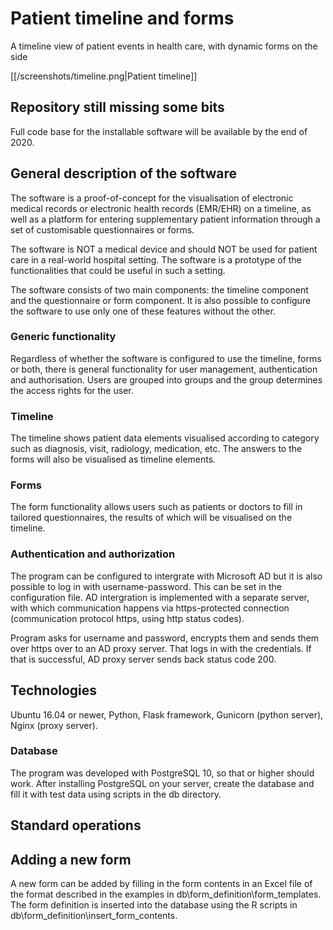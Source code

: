 

# Patient timeline and forms

A timeline view of patient events in health care, with dynamic forms on the side

[[/screenshots/timeline.png|Patient timeline]]

## Repository still missing some bits

Full code base for the installable software will be available by the end of 2020.

## General description of the software

The software is a proof-of-concept for the visualisation of electronic medical records or electronic health records (EMR/EHR) on a timeline, as well as a platform for entering supplementary patient information through a set of customisable questionnaires or forms.

The software is NOT a medical device and should NOT be used for patient care in a real-world hospital setting. The software is a prototype of the functionalities that could be useful in such a setting.

The software consists of two main components: the timeline component and the questionnaire or form component.
It is also possible to configure the software to use only one of these features without the other.


### Generic functionality

Regardless of whether the software is configured to use the timeline, forms or both, there is general functionality for user management, authentication and authorisation. Users are grouped into groups and the group determines the access rights for the user.

### Timeline

The timeline shows patient data elements visualised according to category such as diagnosis, visit, radiology, medication, etc. The answers to the forms will also be visualised as timeline elements.


### Forms

The form functionality allows users such as patients or doctors to fill in tailored questionnaires, the results of which will be visualised on the timeline.

### Authentication and authorization


The program can be configured to intergrate with Microsoft AD but it is also possible to log in with username-password. This can be set in the configuration file. AD intergration is implemented with a separate server, with which  communication happens via https-protected connection (communication protocol https, using http status codes).

Program asks for username and password, encrypts them and sends them over https over to an AD proxy server. That logs in with the credentials. If that is successful, AD proxy server sends back status code 200.


## Technologies

Ubuntu 16.04 or newer, Python, Flask framework, Gunicorn (python server), Nginx (proxy server).


### Database

The program was developed with PostgreSQL 10, so that or higher should work. After installing PostgreSQL on your server, create the database and fill it with test data using scripts in the db directory.


## Standard operations


## Adding a new form

A new form can be added by filling in the form contents in an Excel file of the format described in the examples in db\form_definition\form_templates. The form definition is inserted into the database using the R scripts in db\form_definition\insert_form_contents.
